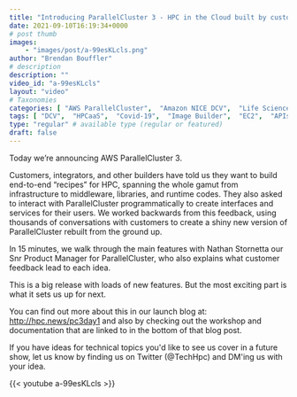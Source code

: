 ```yaml
---
title: "Introducing ParallelCluster 3 - HPC in the Cloud built by customers"
date: 2021-09-10T16:19:34+0000
# post thumb
images:
    - "images/post/a-99esKLcls.png"
author: "Brendan Bouffler"
# description
description: ""
video_id: "a-99esKLcls"
layout: "video"
# Taxonomies
categories: [ "AWS ParallelCluster",  "Amazon NICE DCV",  "Life Sciences", ]
tags: [ "DCV",  "HPCaaS",  "Covid-19",  "Image Builder",  "EC2",  "APIs",  "HPC",  "GPUs",  "Lustre",  "vizualization",  "CPUs",  "virtualization",  "ParallelCluster",  "Schedulers",  "High Performance Computing",  "Storage",  "techshorts", ]
type: "regular" # available type (regular or featured)
draft: false
---
```


Today we’re announcing AWS ParallelCluster 3.

Customers, integrators, and other builders have told us they want to build end-to-end “recipes” for HPC, spanning the whole gamut from infrastructure to middleware, libraries, and runtime codes. They also asked to interact with ParallelCluster programmatically to create interfaces and services for their users. We worked backwards from this feedback, using thousands of conversations with customers to create a shiny new version of ParallelCluster rebuilt from the ground up.

In 15 minutes, we walk through the main features with Nathan Stornetta our Snr Product Manager for ParallelCluster, who also explains what customer feedback lead to each idea.

This is a big release with loads of new features. But the most exciting part is what it sets us up for next.

You can find out more about this in our launch blog at: http://hpc.news/pc3day1 and also by checking out the workshop and documentation that are linked to in the bottom of that blog post.

If you have ideas for technical topics you'd like to see us cover in a future show, let us know by finding us on Twitter (@TechHpc) and DM'ing us with your idea.

{{< youtube a-99esKLcls >}}